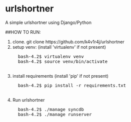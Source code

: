 # urlshortner
A simple urlshortner using Django/Python


##HOW TO RUN:
<ol>
<li>clone. git clone https://github.com/k4v1r4j/urlshortner</li>
<li>setup venv: (install 'virtualenv' if not present)</li>
  <pre>
  bash-4.2$ virtualenv venv
  bash-4.2$ source venv/bin/activate
  </pre>
<li>install requirements (install 'pip' if not present)</li>
  <pre>
  bash-4.2$ pip install -r requirements.txt
  </pre>
<li>Run urlshortner</li>
  <pre>
  bash-4.2$ ./manage syncdb
  bash-4.2$ ./manage runserver
  <pre>
<ol>
